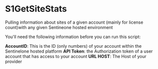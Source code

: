 # S1GetSiteStats
Pulling information about sites of a given account (mainly for license count)with any given Sentineone hosted environment

You'll need the following information before you can run this script:

**AccountID**: This is the ID (only numbers) of your account within the Sentinelone hosted platform
**API Token**: the Authorization token of a user account that has access to your account
**URL HOST**: The Host of your provider

